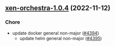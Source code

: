 

## [xen-orchestra-1.0.4](https://github.com/truecharts/charts/compare/xen-orchestra-1.0.3...xen-orchestra-1.0.4) (2022-11-12)

### Chore

- update docker general non-major ([#4394](https://github.com/truecharts/charts/issues/4394))
  - update helm general non-major ([#4395](https://github.com/truecharts/charts/issues/4395))
  
  